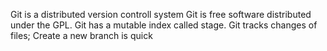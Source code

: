 Git is a distributed version controll system
Git is free software distributed under the GPL.
Git has a mutable index called stage.
Git tracks changes of files;
Create a new branch is quick
